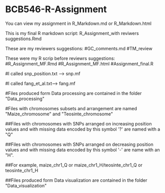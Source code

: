 # BCB546-R-Assignment


You can view my assignment in R_Markdown.md or R_Markdown.html 

This is my final R markdown script:
R_Assignment_with reviwers suggestions.Rmd



These are my reviewers suggestions:
#GC_comments.md 
#TM_review



These were my R scrip before reviewrs suggestions:
#R_Assignment_MF.Rmd
#R_Assignment_MF.html
#Assignment_final.R


#I called snp_position.txt --> snp.mf

#I called fang_et_al.txt--> fang.mf

#Files produced form Data processing are contained in the folder "Data_processing"


#Files with chromosomes subsets and arrangement are named "Maize_chromosome" and "Teosinte_chromosome" 

##Files with chromosomes with SNPs arranged on increasing position values and with missing data encoded by this symbol '?' are named with a "Q"

##Files with chromosomes with SNPs arranged on decreasing position values and with missing data encoded by this symbol '-' are name with an "H". 

##For example, maize_chr1_Q or maize_chr1_H/teosinte_chr1_Q or teosinte_chr1_H

##Files produced form Data visualization are contained in the folder "Data_visualization"
